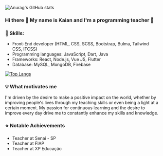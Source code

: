 ![Anurag's GitHub stats](https://github-readme-stats.vercel.app/api?username=anuraghazra&show_icons=true&theme=transparent)

### Hi there 👋 My name is Kaian and I'm a programming teacher :rocket:

### :wrench: Skills:
- Front-End developer (HTML, CSS, SCSS, Bootstrap, Bulma, Tailwind CSS, ITCSS)
- Programming languages: JavaScript, Dart, Java
- Frameworks: React, Node.js, Vue JS, Flutter
- Database: MySQL, MongoDB, Firebase

[![Top Langs](https://github-readme-stats.vercel.app/api/top-langs/?username=KaianNovais&theme=radical)](https://github.com/seu_usuário/github-readme-stats)

### :bulb: What motivates me
I'm driven by the desire to make a positive impact on the world, whether by improving people's lives through my teaching skills or even being a light at a certain moment. My passion for continuous learning and the desire to improve every day drive me to constantly enhance my skills and knowledge.

### :star: Notable Achievements
- Teacher at Senai - SP
- Teacher at FIAP
- Teacher at XP Educação







